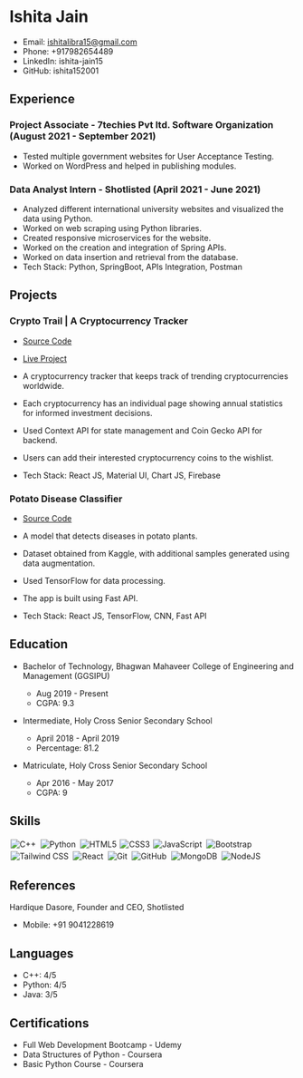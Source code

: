 # Ishita Jain

- Email: ishitalibra15@gmail.com
- Phone: +917982654489
- LinkedIn: ishita-jain15
- GitHub: ishita152001

## Experience

### Project Associate - 7techies Pvt ltd. Software Organization (August 2021 - September 2021)

- Tested multiple government websites for User Acceptance Testing.
- Worked on WordPress and helped in publishing modules.

### Data Analyst Intern - Shotlisted (April 2021 - June 2021)

- Analyzed different international university websites and visualized the data using Python.
- Worked on web scraping using Python libraries.
- Created responsive microservices for the website.
- Worked on the creation and integration of Spring APIs.
- Worked on data insertion and retrieval from the database.
- Tech Stack: Python, SpringBoot, APIs Integration, Postman

## Projects

### Crypto Trail | A Cryptocurrency Tracker

- [Source Code](https://github.com/ishita152001/cryto-currency-trail)
- [Live Project](https://cryptoo-trail.netlify.app/)

- A cryptocurrency tracker that keeps track of trending cryptocurrencies worldwide.
- Each cryptocurrency has an individual page showing annual statistics for informed investment decisions.
- Used Context API for state management and Coin Gecko API for backend.
- Users can add their interested cryptocurrency coins to the wishlist.
- Tech Stack: React JS, Material UI, Chart JS, Firebase

### Potato Disease Classifier

- [Source Code](https://github.com/ishita152001/leaf-project)

- A model that detects diseases in potato plants.
- Dataset obtained from Kaggle, with additional samples generated using data augmentation.
- Used TensorFlow for data processing.
- The app is built using Fast API.
- Tech Stack: React JS, TensorFlow, CNN, Fast API

## Education

- Bachelor of Technology, Bhagwan Mahaveer College of Engineering and Management (GGSIPU)
  - Aug 2019 - Present
  - CGPA: 9.3

- Intermediate, Holy Cross Senior Secondary School
  - April 2018 - April 2019
  - Percentage: 81.2

- Matriculate, Holy Cross Senior Secondary School
  - Apr 2016 - May 2017
  - CGPA: 9

## Skills

<img alt="C++" src="https://img.shields.io/badge/c++%20-%2300599C.svg?&style=for-the-badge&logo=c%2B%2B&ogoColor=white" style="margin:2px;"/>
<img alt="Python" src="https://img.shields.io/badge/python%20-%2314354C.svg?&style=for-the-badge&logo=python&logoColor=white" style="margin:2px;"/>
<img alt="HTML5" src="https://img.shields.io/static/v1?style=for-the-badge&message=HTML5&color=E34F26&logo=HTML5&logoColor=FFFFFF&label=" style="margin:2px;"/>
<img alt="CSS3" src="https://img.shields.io/badge/css3%20-%231572B6.svg?&style=for-the-badge&logo=css3&logoColor=white" />
<img alt="JavaScript" src="https://img.shields.io/badge/javascript%20-%23323330.svg?&style=for-the-badge&logo=javascript&logoColor=%23F7DF1E" style="margin:2px;"/>
<img alt="Bootstrap" src="https://img.shields.io/badge/bootstrap%20-%23563D7C.svg?&style=for-the-badge&logo=bootstrap&logoColor=white" style="margin:2px;"/>
<img alt="Tailwind CSS" src="https://img.shields.io/static/v1?style=for-the-badge&message=Tailwind+CSS&color=222222&logo=Tailwind+CSS&logoColor=06B6D4&label=" style="margin:2px;"/>
<img alt="React" src="https://img.shields.io/badge/react%20-%2320232a.svg?&style=for-the-badge&logo=react&logoColor=%2361DAFB" style="margin:2px;"/>
<img alt="Git" src="https://img.shields.io/badge/git%20-%23F05033.svg?&style=for-the-badge&logo=git&logoColor=white" style="margin:2px;"/>
<img alt="GitHub" src="https://img.shields.io/badge/github%20-%23121011.svg?&style=for-the-badge&logo=github&logoColor=white" style="margin:2px;"/>
<img alt="MongoDB" src ="https://img.shields.io/badge/MongoDB-%234ea94b.svg?&style=for-the-badge&logo=mongodb&logoColor=white" style="margin:2px;"/>
<img alt="NodeJS" src="https://img.shields.io/badge/node.js%20-%2343853D.svg?&style=for-the-badge&logo=node.js&logoColor=white" style="margin:2px;"/>

## References

Hardique Dasore, Founder and CEO, Shotlisted
- Mobile: +91 9041228619

## Languages

- C++: 4/5
- Python: 4/5
- Java: 3/5

## Certifications

- Full Web Development Bootcamp - Udemy
- Data Structures of Python - Coursera
- Basic Python Course - Coursera
